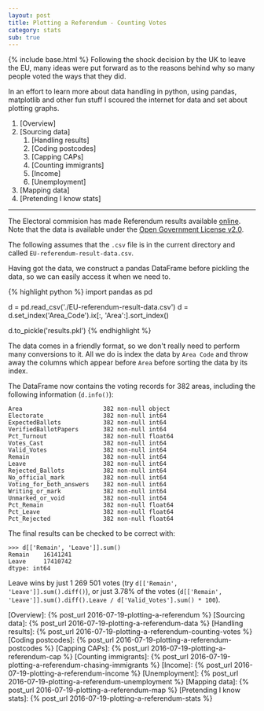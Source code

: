```yaml
---
layout: post
title: Plotting a Referendum - Counting Votes
category: stats
sub: true
---
```

{% include base.html %}
Following the shock decision by the UK to leave the EU, many ideas were put 
forward as to the reasons behind why so many people voted the ways that they 
did. 

In an effort to learn more about data handling in python, using pandas, 
matplotlib and other fun stuff I scoured the internet for data and set about 
plotting graphs. 

1. [Overview] 
1. [Sourcing data]
    1. [Handling results]
    1. [Coding postcodes]
    1. [Capping CAPs]
    1. [Counting immigrants]
    1. [Income]
    1. [Unemployment]
1. [Mapping data]
1. [Pretending I know stats]

---

The Electoral commision has made Referendum results available [online][1]. Note
that the data is available under the [Open Government License v2.0][2].

The following assumes that the `.csv` file is in the current directory and called
`EU-referendum-result-data.csv`.

Having got the data, we construct a pandas DataFrame before pickling the data,
so we can easily access it when we need to.

{% highlight python %}
import pandas as pd

d = pd.read_csv('./EU-referendum-result-data.csv')
d = d.set_index('Area_Code').ix[:, 'Area':].sort_index()

d.to_pickle('results.pkl')
{% endhighlight %}

The data comes in a friendly format, so we don't really need to perform many
conversions to it. All we do is index the data by `Area Code` and throw
away the columns which appear before `Area` before sorting the data by its
index.

The DataFrame now contains the voting records for 382 areas, including the
following information (`d.info()`):

```
Area                       382 non-null object
Electorate                 382 non-null int64
ExpectedBallots            382 non-null int64
VerifiedBallotPapers       382 non-null int64
Pct_Turnout                382 non-null float64
Votes_Cast                 382 non-null int64
Valid_Votes                382 non-null int64
Remain                     382 non-null int64
Leave                      382 non-null int64
Rejected_Ballots           382 non-null int64
No_official_mark           382 non-null int64
Voting_for_both_answers    382 non-null int64
Writing_or_mark            382 non-null int64
Unmarked_or_void           382 non-null int64
Pct_Remain                 382 non-null float64
Pct_Leave                  382 non-null float64
Pct_Rejected               382 non-null float64
```

The final results can be checked to be correct with:

```
>>> d[['Remain', 'Leave']].sum()
Remain    16141241
Leave     17410742
dtype: int64
```

Leave wins by just 1 269 501 votes (try `d[['Remain', 'Leave']].sum().diff()`),
or just 3.78% of the votes (`d[['Remain', 'Leave']].sum().diff().Leave /
d['Valid_Votes'].sum() * 100`).


[1]: http://www.electoralcommission.org.uk/find-information-by-subject/elections-and-referendums/upcoming-elections-and-referendums/eu-referendum/electorate-and-count-information
[2]: http://www.nationalarchives.gov.uk/doc/open-government-licence/version/2/

[Overview]: {% post_url 2016-07-19-plotting-a-referendum %}
[Sourcing data]: {% post_url 2016-07-19-plotting-a-referendum-data %}
[Handling results]: {% post_url 2016-07-19-plotting-a-referendum-counting-votes %}
[Coding postcodes]: {% post_url 2016-07-19-plotting-a-referendum-postcodes %}
[Capping CAPs]: {% post_url 2016-07-19-plotting-a-referendum-cap %}
[Counting immigrants]: {% post_url 2016-07-19-plotting-a-referendum-chasing-immigrants %}
[Income]: {% post_url 2016-07-19-plotting-a-referendum-income %}
[Unemployment]: {% post_url 2016-07-19-plotting-a-referendum-unemployment %}
[Mapping data]: {% post_url 2016-07-19-plotting-a-referendum-map %}
[Pretending I know stats]:  {% post_url 2016-07-19-plotting-a-referendum-stats %}